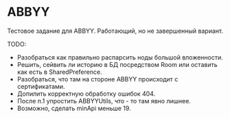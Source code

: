 # ABBYY
Тестовое задание для ABBYY.
Работающий, но не завершенный вариант.

TODO:
- Разобраться как правильно распарсить ноды большой вложенности.
- Решить, сейвить ли историю в БД посредством Room или оставить как есть в SharedPreference.
- Разобраться, что там на стороне ABBYY происходит с сертификатами.
- Допилить корректную обработку ошибок 404.
- После п.1 упростить ABBYYUtils, что - то там явно лишнее.
- Возможно, сделать minApi меньше 19.
